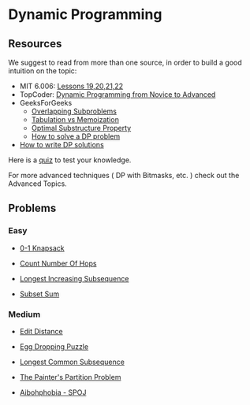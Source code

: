 # Dynamic Programming

## Resources

We suggest to read from more than one source, in order to build a good intuition on the topic:

* MIT 6.006: [Lessons 19,20,21,22](https://www.youtube.com/playlist?list=PLUl4u3cNGP61Oq3tWYp6V_F-5jb5L2iHb)
* TopCoder: [Dynamic Programming from Novice to Advanced](https://www.topcoder.com/community/data-science/data-science-tutorials/dynamic-programming-from-novice-to-advanced/)
* GeeksForGeeks
    * [Overlapping Subproblems](https://www.geeksforgeeks.org/dynamic-programming-set-1/)
    * [Tabulation vs Memoization](https://www.geeksforgeeks.org/tabulation-vs-memoizatation/)
    * [Optimal Substructure Property](https://www.geeksforgeeks.org/dynamic-programming-set-2-optimal-substructure-property/)
    * [How to solve a DP problem](https://www.geeksforgeeks.org/solve-dynamic-programming-problem/)  
* [How to write DP solutions](https://www.quora.com/Are-there-any-good-resources-or-tutorials-for-dynamic-programming-DP-besides-the-TopCoder-tutorial/answer/Michal-Danilák)

Here is a [quiz](https://www.commonlounge.com/discussion/cdbbfe83bcd64281964b788969247253) to test your knowledge.

For more advanced techniques ( DP with Bitmasks, etc. ) check out the Advanced Topics.

## Problems

### Easy
* [0-1 Knapsack](https://practice.geeksforgeeks.org/problems/0-1-knapsack-problem/0)
* [Count Number Of Hops](https://practice.geeksforgeeks.org/problems/count-number-of-hops/0)

* [Longest Increasing Subsequence](https://practice.geeksforgeeks.org/problems/longest-increasing-subsequence/0)
* [Subset Sum](https://practice.geeksforgeeks.org/problems/subset-sum-problem/0)

### Medium
* [Edit Distance](https://practice.geeksforgeeks.org/problems/edit-distance/0)
* [Egg Dropping Puzzle](https://practice.geeksforgeeks.org/problems/egg-dropping-puzzle/0)

* [Longest Common Subsequence](https://practice.geeksforgeeks.org/problems/longest-common-subsequence/0)

* [The Painter's Partition Problem](https://practice.geeksforgeeks.org/problems/the-painters-partition-problem/0)

* [Aibohphobia - SPOJ](https://www.spoj.com/problems/AIBOHP/)
